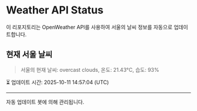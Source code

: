
# Weather API Status

이 리포지토리는 OpenWeather API를 사용하여 서울의 날씨 정보를 자동으로 업데이트합니다.

## 현재 서울 날씨
> 서울의 현재 날씨: overcast clouds, 온도: 21.43°C, 습도: 93%

⏳ 업데이트 시간: 2025-10-11 14:57:04 (UTC)

---
자동 업데이트 봇에 의해 관리됩니다.
